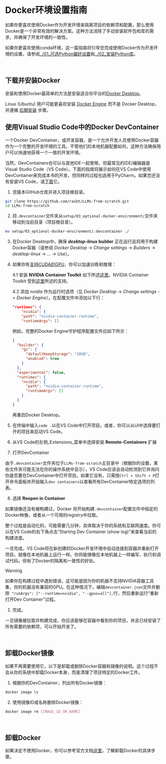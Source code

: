 # Docker环境设置指南

如果你更喜欢使用Docker作为开发环境来隔离项目的依赖项和配置，那么使用Docker是一个非常有效的解决方案。这种方法消除了手动安装软件包和库的需求，并确保了开发环境的一致性。

如果你更喜欢使用conda环境，这一篇指南将引导您完成使用Docker作为开发环境的设置，请参阅[../01_可选Python偏好设置](../01_optional-python-setup-preferences)和[../02_安装Python库](../02_installing-python-libraries)。

<br>

## 下载并安装Docker


安装和使用Docker最简单的方法是安装适合你平台的[Docker Desktop](https://docs.docker.com/desktop/)。


Linux (Ubuntu) 用户可能更喜欢安装 [Docker Engine](https://docs.docker.com/engine/install/ubuntu/) 而不是 Docker Desktop，并遵循 [后期安装](https://docs.docker.com/engine/install/linux-postinstall/) 步骤。
<br>

## 使用Visual Studio Code中的Docker DevContainer

一个Docker DevContainer，或开发容器，是一个允许开发人员使用Docker容器作为一个完整的开发环境的工具。不管他们的本地机器配置如何，这种方法确保用户可以快速地获得一个一致的开发环境。

当然，DevContainers也可以与其他IDE一起使用，但最常见的IDE/编辑器是Visual Studio Code（VS Code）。下面的指南将展示如何在VS Code中使用DevContainer来完成本书的开发，但同样的过程也适用于PyCharm。如果您还没有安装VS Code，请[下载](https://code.visualstudio.com/download)它。

1. 克隆本GitHub仓库并进入项目根目录。

```bash
git clone https://github.com/rasbt/LLMs-from-scratch.git
cd LLMs-from-scratch
```

2. 将`.devcontainer`文件夹从`setup/03_optional-docker-environment/`文件夹移动到当前目录（项目根目录）。

```bash
mv setup/03_optional-docker-environment/.devcontainer ./
```

3. 在Docker Desktop中，确保 **_desktop-linux_ builder** 正在运行且将用于构建Docker容器（请参阅 _Docker Desktop_ -> _Change settings_ -> _Builders_ -> _desktop-linux_ -> _..._ -> _Use_）。


4. 如果你有[支持CUDA的GPU](https://developer.nvidia.com/cuda-gpus)，你可以加速训练和推理：



   4.1 安装 **NVIDIA Container Toolkit** 如下所述[这里](https://docs.nvidia.com/datacenter/cloud-native/container-toolkit/latest/install-guide.html#installing-with-apt)。NVIDIA Container Toolkit 受到[这里](https://docs.nvidia.com/cuda/wsl-user-guide/index.html#nvidia-compute-software-support-on-wsl-2)所述的支持。

   4.2 添加 _nvidia_ 作为运行时选项（见 _Docker Desktop_ -> _Change settings_ -> _Docker Engine_）。在配置文件中添加以下行：

   ```json
   "runtimes": {
       "nvidia": {
       "path": "nvidia-container-runtime",
       "runtimeArgs": []
   ```

   例如，完整的Docker Engine守护程序配置文件应如下所示：

   ```json
   {
     "builder": {
       "gc": {
         "defaultKeepStorage": "20GB",
         "enabled": true
       }
     },
     "experimental": false,
     "runtimes": {
       "nvidia": {
         "path": "nvidia-container-runtime",
         "runtimeArgs": []
       }
     }
   }
   ```

   再重启Docker Desktop。

5. 在终端中输入`code .`以在VS Code中打开项目。或者，你可以从UI中选择要打开的项目来启动VS Code。

6. 从VS Code的左侧_Extensions_菜单中选择安装 **Remote-Containers** 扩展

7. 打开DevContainer

由于`.devcontainer`文件夹位于`LLMs-from-scratch`主目录中（根据你的设置，某些文件夹可能无法在你的操作系统中显示），VS Code应该会自动检测到它并询问你是否要在DevContainer中打开项目。如果它没有，只需按`Ctrl + Shift + P`打开命令面板并开始输入`dev containers`以查看所有DevContainer特定选项的列表。

8. 选择 **Reopen in Container**

如果镜像还没有被构建过，Docker 将开始构建`.devcontainer`配置文件中指定的Docker映像，或者从一个可用的registry中拉取。

整个过程是自动化的，可能需要几分钟，具体取决于你的系统和互联网速度。你可以在VS Code的右下角点击“Starting Dev Container (show log)”来查看当前的构建进度。

一旦完成，VS Code将在新创建的Docker开发环境中自动连接到容器并重新打开项目，就像在本地机器上运行一样。你将能够像在本地机器上一样编写、执行和调试代码，但有了Docker的隔离和一致性的好处。

> [!WARNING]
> 如果你在构建过程中遇到错误，这可能是因为你的机器不支持NVIDIA容器工具集，你的机器没有兼容的GPU。在这种情况下，编辑`devcontainer.json`文件并删除` "runArgs": ["--runtime=nvidia", "--gpus=all"],`行，然后重新运行“重新打开Dev Container”过程。

1. 完成。

一旦镜像被拉取并构建完成，你应该能够在容器中看到你的项目，并且已经安装了所有需要的依赖项，可以开始开发了。

<br>

## 卸载Docker镜像


如果不再需要使用它，以下是卸载或删除Docker容器和镜像的说明。这个过程不会从你的系统中卸载Docker本身，而是清理了项目特定的Docker工件。


1. 根据你的DevContainer，列出所有Docker镜像：

```bash
docker image ls
```

2. 使用镜像ID或名称删除Docker镜像：

```bash
docker image rm [IMAGE_ID_OR_NAME]
```

<br>

## 卸载Docker

如果决定不使用Docker，你可以参考官方文档[这里](https://docs.docker.com/desktop/uninstall/)，了解卸载Docker的具体步骤。
